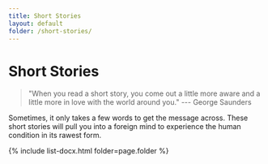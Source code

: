```yaml
---
title: Short Stories
layout: default
folder: /short-stories/
---
```


# Short Stories

> "When you read a short story, you come out a little more aware and a little more in love with the world around you." --- George Saunders

Sometimes, it only takes a few words to get the message across. These short stories will pull you into a foreign mind to experience the human condition in its rawest form.

{% include list-docx.html folder=page.folder %}
